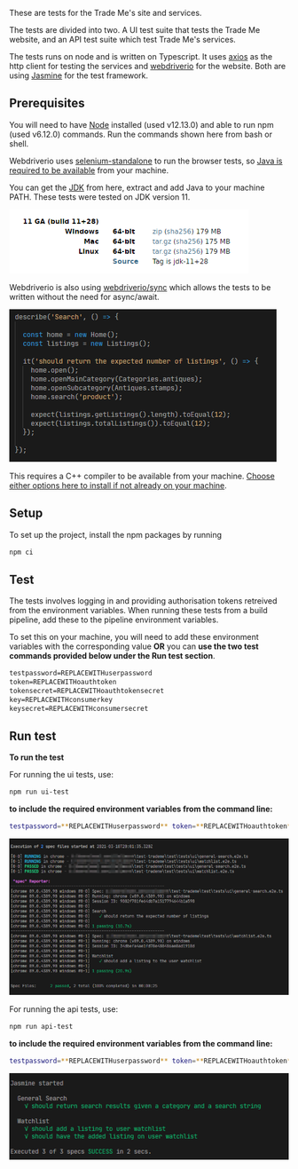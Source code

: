 
These are tests for the Trade Me's site and services.

The tests are divided into two. A UI test suite that tests the Trade Me website, and an API test suite which test Trade Me's services.

The tests runs on node and is written on Typescript. It uses [axios](https://axios-http.com/) as the http client for testing the services and [webdriverio](https://webdriver.io/) for the website. Both are using [Jasmine](https://jasmine.github.io/) for the test framework.

## Prerequisites

You will need to have [Node](https://nodejs.org/en/) installed (used v12.13.0) and able to run npm (used v6.12.0) commands. Run the commands shown here from bash or shell.

Webdriverio uses [selenium-standalone](https://www.npmjs.com/package/selenium-standalone) to run the browser tests, so [Java is required to be available](https://github.com/vvo/selenium-standalone/blob/HEAD/docs/java-versions.md) from your machine.

You can get the [JDK](https://jdk.java.net/archive/) from here, extract and add Java to your machine PATH. These tests were tested on JDK version 11.

![JDK 11](files/jdk11.png)

Webdriverio is also using [webdriverio/sync](https://webdriver.io/docs/sync-vs-async/) which allows the tests to be written without the need for async/await.

![wdioSync](files/wdioSync.png)

This requires a C++ compiler to be available from your machine. [Choose either options here to install if not already on your machine](https://www.npmjs.com/package/node-gyp#option-1).

## Setup
To set up the project, install the npm packages by running

```bash
npm ci
```

## Test
The tests involves logging in and providing authorisation tokens retreived from the environment variables. When running these tests from a build pipeline, add these to the pipeline environment variables.

To set this on your machine, you will need to add these environment variables with the corresponding value **OR** you can **use the two test commands provided below under the Run test section**.

```text
testpassword=REPLACEWITHuserpassword
token=REPLACEWITHoauthtoken
tokensecret=REPLACEWITHoauthtokensecret
key=REPLACEWITHconsumerkey
keysecret=REPLACEWITHconsumersecret
```
## Run test
**To run the test**

For running the ui tests, use:
```bash
npm run ui-test
```

**to include the required environment variables from the command line:**
```bash
testpassword=**REPLACEWITHuserpassword** token=**REPLACEWITHoauthtoken** tokensecret=**REPLACEWITHoauthtokensecret** key=**REPLACEWITHconsumerkey** keysecret=**REPLACEWITHconsumersecret** npm run ui-test
```

![uiTest](files/uiTest.png)

For running the api tests, use:
```bash
npm run api-test
```

**to include the required environment variables from the command line:**
```bash
testpassword=**REPLACEWITHuserpassword** token=**REPLACEWITHoauthtoken** tokensecret=**REPLACEWITHoauthtokensecret** key=**REPLACEWITHconsumerkey** keysecret=**REPLACEWITHconsumersecret** npm run api-test
```

![apiTest](files/apiTest.png)
